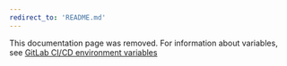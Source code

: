 ```yaml
---
redirect_to: 'README.md'
---
```


This documentation page was removed. For information about variables, see [GitLab CI/CD environment variables](README.md)

<!-- This redirect file can be deleted after 2021-04-14. -->
<!-- Before deletion, see: https://docs.gitlab.com/ee/development/documentation/#move-or-rename-a-page -->
